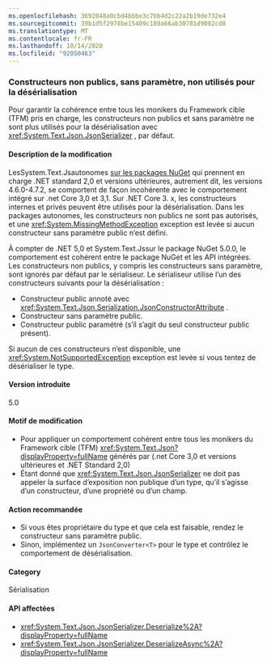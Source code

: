 ```yaml
---
ms.openlocfilehash: 3692848a0cbd4bbbe3c7bb4d2c22a2b19de732e4
ms.sourcegitcommit: 39b1d5f2978be15409c189a66ab30781d9082cd8
ms.translationtype: MT
ms.contentlocale: fr-FR
ms.lasthandoff: 10/14/2020
ms.locfileid: "92050463"
---
```

### <a name="non-public-parameterless-constructors-not-used-for-deserialization"></a>Constructeurs non publics, sans paramètre, non utilisés pour la désérialisation

Pour garantir la cohérence entre tous les monikers du Framework cible (TFM) pris en charge, les constructeurs non publics et sans paramètre ne sont plus utilisés pour la désérialisation avec <xref:System.Text.Json.JsonSerializer> , par défaut.

#### <a name="change-description"></a>Description de la modification

LesSystem.Text.Jsautonomes [ sur les packages NuGet](https://www.nuget.org/packages/System.Text.Json/) qui prennent en charge .NET standard 2,0 et versions ultérieures, autrement dit, les versions 4.6.0-4.7.2, se comportent de façon incohérente avec le comportement intégré sur .net Core 3,0 et 3,1. Sur .NET Core 3. x, les constructeurs internes et privés peuvent être utilisés pour la désérialisation. Dans les packages autonomes, les constructeurs non publics ne sont pas autorisés, et une <xref:System.MissingMethodException> exception est levée si aucun constructeur sans paramètre public n’est défini.

À compter de .NET 5,0 et System.Text.Jssur le package NuGet 5.0.0, le comportement est cohérent entre le package NuGet et les API intégrées. Les constructeurs non publics, y compris les constructeurs sans paramètre, sont ignorés par défaut par le sérialiseur. Le sérialiseur utilise l’un des constructeurs suivants pour la désérialisation :

- Constructeur public annoté avec <xref:System.Text.Json.Serialization.JsonConstructorAttribute> .
- Constructeur sans paramètre public.
- Constructeur public paramétré (s’il s’agit du seul constructeur public présent).

Si aucun de ces constructeurs n’est disponible, une <xref:System.NotSupportedException> exception est levée si vous tentez de désérialiser le type.

#### <a name="version-introduced"></a>Version introduite

5.0

#### <a name="reason-for-change"></a>Motif de modification

- Pour appliquer un comportement cohérent entre tous les monikers du Framework cible (TFM) <xref:System.Text.Json?displayProperty=fullName> générés par (.net Core 3,0 et versions ultérieures et .NET Standard 2,0)
- Étant donné que <xref:System.Text.Json.JsonSerializer> ne doit pas appeler la surface d’exposition non publique d’un type, qu’il s’agisse d’un constructeur, d’une propriété ou d’un champ.

#### <a name="recommended-action"></a>Action recommandée

- Si vous êtes propriétaire du type et que cela est faisable, rendez le constructeur sans paramètre public.
- Sinon, implémentez un `JsonConverter<T>` pour le type et contrôlez le comportement de désérialisation.

#### <a name="category"></a>Category

Sérialisation

#### <a name="affected-apis"></a>API affectées

- <xref:System.Text.Json.JsonSerializer.Deserialize%2A?displayProperty=fullName>
- <xref:System.Text.Json.JsonSerializer.DeserializeAsync%2A?displayProperty=fullName>

<!--

#### Affected APIs

- `Overload:System.Text.Json.JsonSerializer.Deserialize`
- `Overload:System.Text.Json.JsonSerializer.DeserializeAsync`

-->

